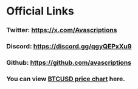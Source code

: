 # Official Links

### Twitter: <https://x.com/Avascriptions>

### Discord: <https://discord.gg/qgyQEPxXu9>

### Github: <https://github.com/avascriptions>

### You can view [BTCUSD price chart](https://www.tradingview.com/symbols/BTCUSD/) here.

